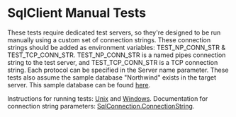 # SqlClient Manual Tests

These tests require dedicated test servers, so they're designed to be run manually using a custom set of connection strings. These connection strings should be added as environment variables: TEST\_NP\_CONN\_STR & TEST\_TCP\_CONN\_STR. TEST\_NP\_CONN\_STR is a named pipes connection string to the test server, and TEST\_TCP\_CONN\_STR is a TCP connection string. Each protocol can be specified in the Server name parameter. These tests also assume the sample database "Northwind" exists in the target server. This sample database can be found [here](https://msdn.microsoft.com/en-us/library/mt710790.aspx).

Instructions for running tests: [Unix](https://github.com/dotnet/corefx/blob/master/Documentation/building/cross-platform-testing.md) and [Windows](https://github.com/dotnet/corefx/blob/master/Documentation/building/windows-instructions.md).
Documentation for connection string parameters: [SqlConnection.ConnectionString](https://msdn.microsoft.com/en-us/library/system.data.sqlclient.sqlconnection.connectionstring.aspx).